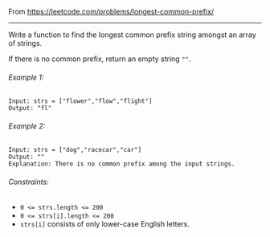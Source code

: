 From https://leetcode.com/problems/longest-common-prefix/

----

Write a function to find the longest common prefix string amongst an array of strings.

If there is no common prefix, return an empty string `""`.

###### Example 1:

```
Input: strs = ["flower","flow","flight"]
Output: "fl"
```

###### Example 2:

```
Input: strs = ["dog","racecar","car"]
Output: ""
Explanation: There is no common prefix among the input strings.
```

###### Constraints:

* `0 <= strs.length <= 200`
* `0 <= strs[i].length <= 200`
* `strs[i]` consists of only lower-case English letters.